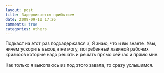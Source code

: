 ```yaml
---
layout: post
title: Задерживается прибытием
date: 2009-09-10 17:26
comments: true
categories: others
---
```


Подкаст на этот раз подзадержался :(  Я знаю, что и вы знаете. Увы, ничем ускорить выход я не могу, погребенный лавиной рабочих кризисов которые надо решать и решать прямо сейчас и прямо мне.<br/><br/>Как только я выкопаюсь из под этого завала, то сразу услышимся.